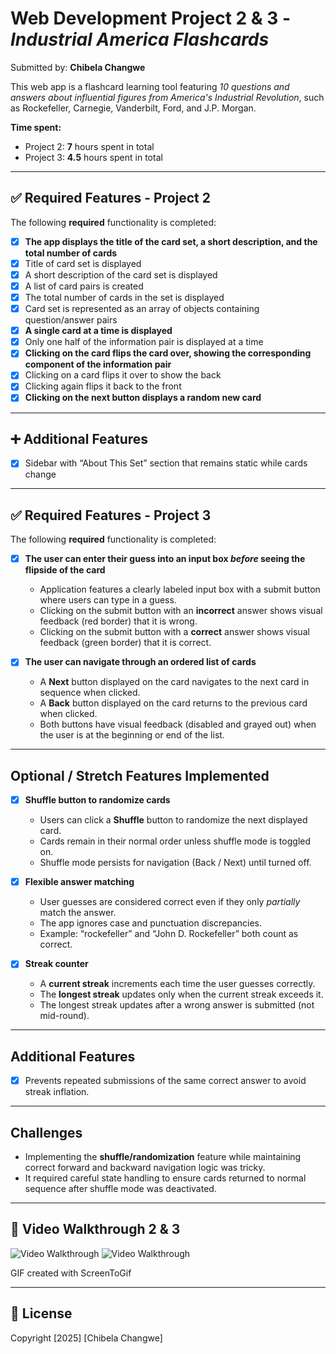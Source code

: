 # Web Development Project 2 & 3 - _Industrial America Flashcards_

Submitted by: **Chibela Changwe**

This web app is a flashcard learning tool featuring _10 questions and answers about influential figures from America's Industrial Revolution_, such as Rockefeller, Carnegie, Vanderbilt, Ford, and J.P. Morgan.

**Time spent:**

- Project 2: **7** hours spent in total
- Project 3: **4.5** hours spent in total

---

## ✅ Required Features - Project 2

The following **required** functionality is completed:

- [x] **The app displays the title of the card set, a short description, and the total number of cards**
- [x] Title of card set is displayed
- [x] A short description of the card set is displayed
- [x] A list of card pairs is created
- [x] The total number of cards in the set is displayed
- [x] Card set is represented as an array of objects containing question/answer pairs
- [x] **A single card at a time is displayed**
- [x] Only one half of the information pair is displayed at a time
- [x] **Clicking on the card flips the card over, showing the corresponding component of the information pair**
- [x] Clicking on a card flips it over to show the back
- [x] Clicking again flips it back to the front
- [x] **Clicking on the next button displays a random new card**

---

## ➕ Additional Features

- [x] Sidebar with “About This Set” section that remains static while cards change

---

## ✅ Required Features - Project 3

The following **required** functionality is completed:

- [x] **The user can enter their guess into an input box _before_ seeing the flipside of the card**

  - Application features a clearly labeled input box with a submit button where users can type in a guess.
  - Clicking on the submit button with an **incorrect** answer shows visual feedback (red border) that it is wrong.
  - Clicking on the submit button with a **correct** answer shows visual feedback (green border) that it is correct.

- [x] **The user can navigate through an ordered list of cards**

  - A **Next** button displayed on the card navigates to the next card in sequence when clicked.
  - A **Back** button displayed on the card returns to the previous card when clicked.
  - Both buttons have visual feedback (disabled and grayed out) when the user is at the beginning or end of the list.

---

## Optional / Stretch Features Implemented

- [x] **Shuffle button to randomize cards**

  - Users can click a **Shuffle** button to randomize the next displayed card.
  - Cards remain in their normal order unless shuffle mode is toggled on.
  - Shuffle mode persists for navigation (Back / Next) until turned off.

- [x] **Flexible answer matching**

  - User guesses are considered correct even if they only _partially_ match the answer.
  - The app ignores case and punctuation discrepancies.
  - Example: “rockefeller” and “John D. Rockefeller” both count as correct.

- [x] **Streak counter**

  - A **current streak** increments each time the user guesses correctly.
  - The **longest streak** updates only when the current streak exceeds it.
  - The longest streak updates after a wrong answer is submitted (not mid-round).

---

## Additional Features

- [x] Prevents repeated submissions of the same correct answer to avoid streak inflation.

---

## Challenges

- Implementing the **shuffle/randomization** feature while maintaining correct forward and backward navigation logic was tricky.
- It required careful state handling to ensure cards returned to normal sequence after shuffle mode was deactivated.

---

## 🎥 Video Walkthrough 2 & 3

<img src='https://raw.githubusercontent.com//Chibela/FlashcardsApp_web102/main/public/walkthrough2.gif' title='Video Walkthrough' width='' alt='Video Walkthrough' />

<img src='https://raw.githubusercontent.com//Chibela/FlashcardsApp_web102/main/public/walkthrough3.gif' title='Video Walkthrough' width='' alt='Video Walkthrough' />

GIF created with ScreenToGif

---

## 📄 License

Copyright [2025] [Chibela Changwe]
